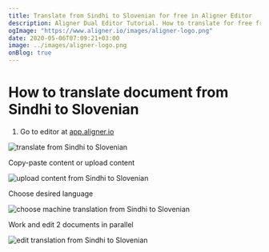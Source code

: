 ```yaml
---
title: Translate from Sindhi to Slovenian for free in Aligner Editor
description: Aligner Dual Editor Tutorial. How to translate for free from Sindhi to Slovenian. Aligner is multilingual document management platform. 
ogImage: "https://www.aligner.io/images/aligner-logo.png"
date: 2020-05-06T07:09:21+03:00
image: ../images/aligner-logo.png
onBlog: true
---
```


# How to translate document from Sindhi to Slovenian

1. Go to editor at [app.aligner.io](https://app.aligner.io "Aligner App web page")

![translate from Sindhi to Slovenian](../aligner-blank-editor.png "translate from Sindhi to Slovenian")

Copy-paste content or upload content

![upload content from Sindhi to Slovenian](../aligner-uploaded-document.png "upload content from Sindhi to Slovenian")

Choose desired language

![choose machine translation from Sindhi to Slovenian](../aligner-language-dropdown.png "choose machine translation from Sindhi to Slovenian")

Work and edit 2 documents in parallel

![edit translation from Sindhi to Slovenian](../aligner-double-sitded-editor.png "edit translation from Sindhi to Slovenian")

